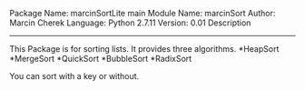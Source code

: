 Package Name:     marcinSortLite
main Module Name: marcinSort
Author:           Marcin Cherek
Language:         Python 2.7.11
Version:          0.01
Description
***********

This Package is for sorting lists. It provides three algorithms.
*HeapSort
*MergeSort
*QuickSort
*BubbleSort
*RadixSort

You can sort with a key or without.
